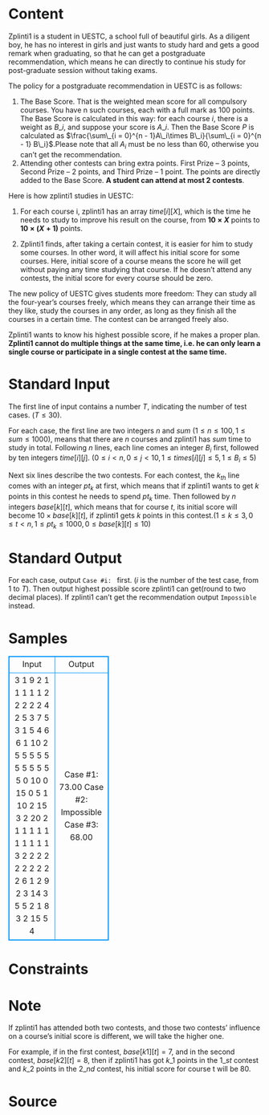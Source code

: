 
# Content

Zplinti1 is a student in UESTC, a school full of beautiful girls. As a diligent boy, he has no interest in girls and just wants to study hard and gets a good remark when graduating, so that he can get a postgraduate recommendation, which means he can directly to continue his study for post-graduate session without taking exams. 

The policy for a postgraduate recommendation in UESTC is as follows:

1.	The Base Score. That is the weighted mean score for all compulsory courses. You have n such courses, each with a full mark as $100$ points. The Base Score is calculated in this way: for each course $i$, there is a weight as $B\_i$, and suppose your score is $A\_i$. Then the Base Score $P$ is calculated as $\frac{\sum\_{i = 0}^{n - 1}A\_i\times B\_i}{\sum\_{i = 0}^{n - 1} B\_i}$.Please note that all $A_i$ must be no less than $60$, otherwise you can’t get the recommendation.
2.	Attending other contests can bring extra points. First Prize – $3$ points, Second Prize – $2$ points, and Third Prize – $1$ point. The points are directly added to the Base Score. **A student can attend at most $2$ contests**. 

Here is how zplinti1 studies in UESTC:

1.	For each course i, zplinti1 has an array $time[i][X]$, which is the time he needs to study to improve his result on the course, from **$10\times X$** points to **$10\times (X+1)$** points.

2.	Zplinti1 finds, after taking a certain contest, it is easier for him to study some courses. In other word, it will affect his initial score for some courses. Here, initial score of a course means the score he will get without paying any time studying that course. If he doesn’t attend any contests, the initial score for every course should be zero.

The new policy of UESTC gives students more freedom: They can study all the four-year’s courses freely, which means they can arrange their time as they like, study the courses in any order, as long as they finish all the courses in a certain time. The contest can be arranged freely also.

Zplinti1 wants to know his highest possible score, if he makes a proper plan. **Zplinti1 cannot do multiple things at the same time, i.e. he can only learn a single course or participate in a single contest at the same time.**

# Standard Input

The first line of input contains a number $T$, indicating the number of test cases. ($T\leq 30$).

For each case, the first line are two integers $n$ and $sum$ ($1\leq n\leq 100,1\leq  sum\leq 1000$), means that there are $n$ courses and zplinti1 has $sum$ time to study in total. Following $n$ lines, each line comes an integer $B_i$ first, followed by ten integers $time[i][j]$. ($0\leq i < n, 0\leq j < 10, 1\leq times[i][j]\leq 5, 1\leq B_i\leq 5$)

Next six lines describe the two contests. For each contest, the $k_{th}$ line comes with an integer $pt_k$ at first, which means that if zplinti1 wants to get $k$ points in this contest he needs to spend $pt_k$ time. Then followed by $n$ integers $base[k][t]$, which means that for course $t$, its initial score will become $10\times base[k][t]$, if zplinti1 gets $k$ points in this contest.($1\leq k\leq 3,0\leq t < n,1\leq pt_k\leq 1000,0\leq base[k][t]\leq 10$)

# Standard Output

For each case, output `Case #i: ` first. ($i$ is the number of the test case, from $1$ to $T$). Then output highest possible score zplinti1 can get(round to two decimal places). If zplinti1 can’t get the recommendation output `Impossible` instead.

# Samples

<style>
        table,table tr th, table tr td { border:1px solid #0094ff; }
        table { width: 200px; min-height: 25px; line-height: 25px; text-align: center; border-collapse: collapse;}   
    </style>
<table>
	<tr>
		<td>Input</td>
		<td>Output</td>
	</tr>
<tr><td>3
1 9
2 1 1 1 1 1 2 2 2 2 2
4 2
5 3
7 5
3 1
5 4
6 6
1 10
2 5 5 5 5 5 5 5 5 5 5
5 0
10 0
15 0
5 1
10 2
15 3
2 20
2 1 1 1 1 1 1 1 1 1 1
3 2 2 2 2 2 2 2 2 2 2
6 1 2
9 2 3
14 3 5
5 2 1
8 3 2
15 5 4</td><td>Case #1: 73.00
Case #2: Impossible
Case #3: 68.00</td></tr></table>


# Constraints



# Note

If zplinti1 has attended both two contests, and those two contests’ influence on a course’s initial score is different, we will take the higher one.

For example, if in the first contest, $base[k1][t]=7$, and in the second contest, $base[k2][t]=8$, then if zplinti1 has got $k\_1$ points in the $1\_{st}$ contest and $k\_2$ points in the $2\_{nd}$ contest, his initial score for course t will be $80$.

# Source


